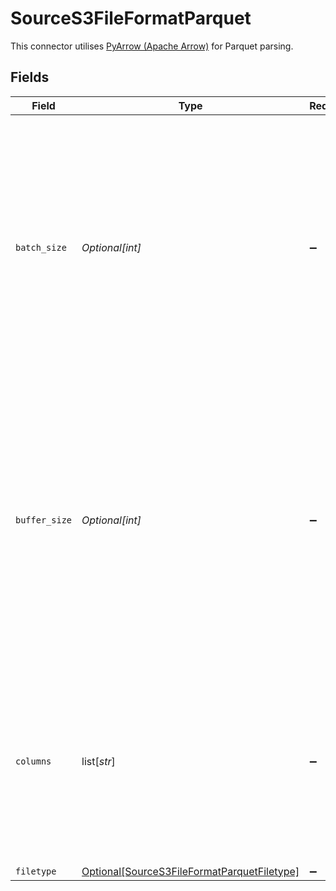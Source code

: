# SourceS3FileFormatParquet

This connector utilises <a href="https://arrow.apache.org/docs/python/generated/pyarrow.parquet.ParquetFile.html" target="_blank">PyArrow (Apache Arrow)</a> for Parquet parsing.


## Fields

| Field                                                                                                                                                                                                                | Type                                                                                                                                                                                                                 | Required                                                                                                                                                                                                             | Description                                                                                                                                                                                                          |
| -------------------------------------------------------------------------------------------------------------------------------------------------------------------------------------------------------------------- | -------------------------------------------------------------------------------------------------------------------------------------------------------------------------------------------------------------------- | -------------------------------------------------------------------------------------------------------------------------------------------------------------------------------------------------------------------- | -------------------------------------------------------------------------------------------------------------------------------------------------------------------------------------------------------------------- |
| `batch_size`                                                                                                                                                                                                         | *Optional[int]*                                                                                                                                                                                                      | :heavy_minus_sign:                                                                                                                                                                                                   | Maximum number of records per batch read from the input files. Batches may be smaller if there aren’t enough rows in the file. This option can help avoid out-of-memory errors if your data is particularly wide.    |
| `buffer_size`                                                                                                                                                                                                        | *Optional[int]*                                                                                                                                                                                                      | :heavy_minus_sign:                                                                                                                                                                                                   | Perform read buffering when deserializing individual column chunks. By default every group column will be loaded fully to memory. This option can help avoid out-of-memory errors if your data is particularly wide. |
| `columns`                                                                                                                                                                                                            | list[*str*]                                                                                                                                                                                                          | :heavy_minus_sign:                                                                                                                                                                                                   | If you only want to sync a subset of the columns from the file(s), add the columns you want here as a comma-delimited list. Leave it empty to sync all columns.                                                      |
| `filetype`                                                                                                                                                                                                           | [Optional[SourceS3FileFormatParquetFiletype]](../../models/shared/sources3fileformatparquetfiletype.md)                                                                                                              | :heavy_minus_sign:                                                                                                                                                                                                   | N/A                                                                                                                                                                                                                  |
